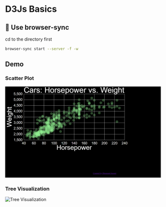 # D3Js Basics

## 👀 Use browser-sync

cd to the directory first

```bash
browser-sync start --server -f -w
```

## Demo

### Scatter Plot

![Scatter Plot](https://github.com/fruxc/d3js/blob/master/ScatterPlot/scatterplot.png?raw=true "Scatter Plot")

### Tree Visualization

![Tree Visualization](https://github.com/fruxc/d3js/blob/master/TreeVisualization/treegif.gif?raw=true "Tree Visualization")
